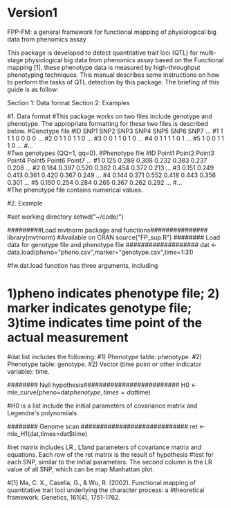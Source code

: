 # Version1
FPP-FM: a general framework for functional mapping of physiological big data from phenomics assay


This package is developed to detect quantitative trait loci (QTL) for multi-stage physiological big data from phenomics assay based on the Functional mapping [1], these phenotype data is measured by high-throughput phenotyping techniques. This manual describes some instructions on how to perform the tasks of QTL detection by this package. The briefing of this guide is as follow: 

Section 1: Data format
Section 2: Examples

#1. Data format
#This package works on two files include genotype and phenotype. The appropriate formatting for these two files is described below.
#Genotype file
#ID	SNP1	SNP2	SNP3	SNP4	SNP5	SNP6	SNP7	...
#1	1	1	1	0	0	0	0	...
#2	0	1	1	0	1	1	0	...
#3	0	0	1	1	0	1	0	...
#4	0	1	1	1	1	0	1	...
#5	1	0	0	1	1	1	0	...
#...								
#Two genotypes (QQ=1, qq=0).
#Phenotype file
#ID	Point1	Point2	Point3	Point4	Point5	Point6	Point7	...
#1	0.125	0.289	0.308	0.232	0.383	0.237	0.208	...
#2	0.184	0.397	0.520	0.382	0.454	0.372	0.213	...
#3	0.151	0.249	0.413	0.361	0.420	0.367	0.249	...
#4	0.144	0.371	0.552	0.418	0.443	0.356	0.301	...
#5	0.150	0.254	0.284	0.265	0.367	0.262	0.292	...
#...								
#The phenotype file contains numerical values.

#2. Example

#set working directory
setwd("~/code/")

#########Load mvtnorm package and functions###############
library(mvtnorm) #Available on CRAN
source("FP_sup.R") 
######## Load data for genotype file and phenotype file ###################
dat <- data.load(pheno="pheno.csv",marker="genotype.csv",time=1:31)

#fw.dat.load function has three arguments, including
# 1)pheno indicates phenotype file; 2) marker indicates genotype file; 3)time indicates time point of the actual measurement 
#dat list includes the following:
#1) Phenotype table: phenotype.
#2) Phenotype table: genotype.
#2) Vector (time point or other indicator variable): time.

######## Null hypothesis#########################
H0 <- mle_curve(pheno=dat$phenotype,times=dat$time)

#H0 is a list include the initial parameters of covariance matrix and Legendre's polynomiials

######## Genome scan ############################
ret <- mle_H1(dat,times=dat$time)

#ret matrix includes LR , L1and parameters of covariance matrix and equations. Each row of the ret matrix is the result of hypothesis #test for each SNP, similar to the initial parameters. The second column is the LR value of all SNP, which can be map Manhattan plot. 

#[1] Ma, C. X., Casella, G., & Wu, R. (2002). Functional mapping of quantitative trait loci underlying the character process: a #theoretical framework. Genetics, 161(4), 1751-1762.



